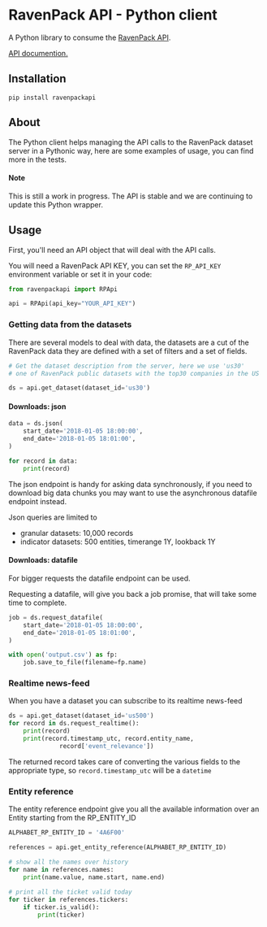 RavenPack API - Python client
=====

A Python library to consume the [RavenPack API](https://www.ravenpack.com).

[API documention.](https://www.ravenpack.com/support/)

## Installation

    pip install ravenpackapi
    
## About

The Python client helps managing the API calls to the RavenPack dataset server
 in a Pythonic way, here are some examples of usage, you can find more in the tests.
 
#### Note

This is still a work in progress.
The API is stable and we are continuing to update this Python wrapper.

## Usage

First, you'll need an API object that will deal with the API calls.

You will need a RavenPack API KEY, you can set the `RP_API_KEY` environment variable
or set it in your code:

```python
from ravenpackapi import RPApi

api = RPApi(api_key="YOUR_API_KEY")
```

### Getting data from the datasets

There are several models to deal with data, the datasets are a cut of the RavenPack data
they are defined with a set of filters and a set of fields.

```python
# Get the dataset description from the server, here we use 'us30'
# one of RavenPack public datasets with the top30 companies in the US  

ds = api.get_dataset(dataset_id='us30')
```
#### Downloads: json

```python
data = ds.json(
    start_date='2018-01-05 18:00:00',
    end_date='2018-01-05 18:01:00',
)

for record in data:
    print(record)
```

The json endpoint is handy for asking data synchronously, if you need to download big
data chunks you may want to use the asynchronous datafile endpoint instead.

Json queries are limited to
* granular datasets: 10,000 records
* indicator datasets: 500 entities, timerange 1Y, lookback 1Y

#### Downloads: datafile

For bigger requests the datafile endpoint can be used.

Requesting a datafile, will give you back a job promise, that will take some time
to complete.

```python
job = ds.request_datafile(
    start_date='2018-01-05 18:00:00',
    end_date='2018-01-05 18:01:00',
)

with open('output.csv') as fp:
	job.save_to_file(filename=fp.name)
```

### Realtime news-feed

When you have a dataset you can subscribe to its realtime news-feed

```python
ds = api.get_dataset(dataset_id='us500')
for record in ds.request_realtime():
	print(record)
	print(record.timestamp_utc, record.entity_name,
              record['event_relevance'])
```

The returned record takes care of converting the various fields to the appropriate type,
so `record.timestamp_utc` will be a `datetime`

### Entity reference

The entity reference endpoint give you all the available information over an Entity
starting from the RP_ENTITY_ID

```python
ALPHABET_RP_ENTITY_ID = '4A6F00'

references = api.get_entity_reference(ALPHABET_RP_ENTITY_ID)

# show all the names over history
for name in references.names:
    print(name.value, name.start, name.end)
    
# print all the ticket valid today
for ticker in references.tickers:
    if ticker.is_valid():
        print(ticker)
```
